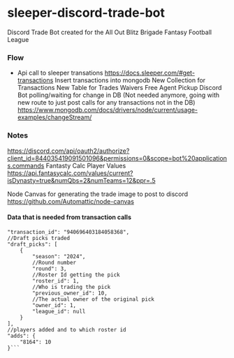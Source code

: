 # sleeper-discord-trade-bot
Discord Trade Bot created for the All Out Blitz Brigade Fantasy Football League

### Flow
- Api call to sleeper transations
    https://docs.sleeper.com/#get-transactions
Insert transactions into mongodb
    New Collection for Transactions
        New Table for
            Trades
            Waivers
            Free Agent Pickup
Discord Bot polling/waiting for change in DB (Not needed anymore, going with new route to just post calls for any transactions not in the DB)
    https://www.mongodb.com/docs/drivers/node/current/usage-examples/changeStream/


### Notes
https://discord.com/api/oauth2/authorize?client_id=844035419091501096&permissions=0&scope=bot%20applications.commands
Fantasty Calc Player Values
https://api.fantasycalc.com/values/current?isDynasty=true&numQbs=2&numTeams=12&ppr=.5

Node Canvas for generating the trade image to post to discord
https://github.com/Automattic/node-canvas

#### Data that is needed from transaction calls

```"type": "trade",
"transaction_id": "940696403184058368",
//Draft picks traded
"draft_picks": [
    {
        "season": "2024",
        //Round number
        "round": 3,
        //Roster Id getting the pick
        "roster_id": 1,
        //Who is trading the pick
        "previous_owner_id": 10,
        //The actual owner of the original pick
        "owner_id": 1,
        "league_id": null
    }
],
//players added and to which roster id
"adds": {
    "8164": 10
}```